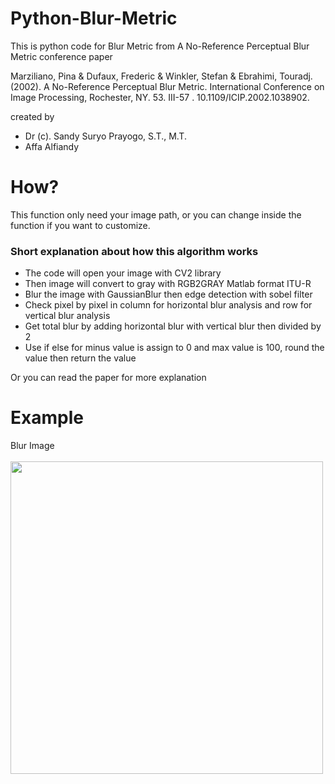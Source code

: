 # Python-Blur-Metric
This is python code for Blur Metric from A No-Reference Perceptual Blur Metric conference paper

Marziliano, Pina & Dufaux, Frederic & Winkler, Stefan & Ebrahimi, Touradj. (2002). A No-Reference Perceptual Blur Metric. International Conference on Image Processing, Rochester, NY. 53. III-57 . 10.1109/ICIP.2002.1038902. 

created by
- Dr (c). Sandy Suryo Prayogo, S.T., M.T.
- Affa Alfiandy

# How?
This function only need your image path, or you can change inside the function if you want to customize.

### Short explanation about how this algorithm works
- The code will open your image with CV2 library
- Then image will convert to gray with RGB2GRAY Matlab format ITU-R
- Blur the image with GaussianBlur then edge detection with sobel filter
- Check pixel by pixel in column for horizontal blur analysis and row for vertical blur analysis
- Get total blur by adding horizontal blur with vertical blur then divided by 2
- Use if else for minus value is assign to 0 and max value is 100, round the value then return the value

Or you can read the paper for more explanation

# Example
Blur Image
<br/>
<br/>
<img src="https://images.unsplash.com/photo-1523821741446-edb2b68bb7a0?ixlib=rb-1.2.1&ixid=MnwxMjA3fDB8MHxzZWFyY2h8MXx8Ymx1cnxlbnwwfHwwfHw%3D&w=1000&q=80" width="500">

